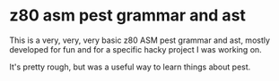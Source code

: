 # z80 asm pest grammar and ast

This is a very, very, very basic z80 ASM pest grammar and ast, mostly developed for fun and for a specific hacky project I was working on.

It's pretty rough, but was a useful way to learn things about pest.

